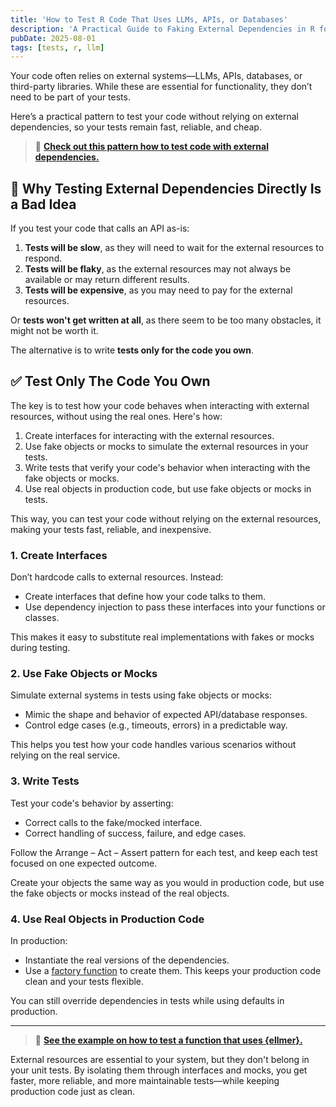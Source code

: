 ```yaml
---
title: 'How to Test R Code That Uses LLMs, APIs, or Databases'
description: 'A Practical Guide to Faking External Dependencies in R for Fast, Reliable Tests.'
pubDate: 2025-08-01
tags: [tests, r, llm]
---
```


Your code often relies on external systems—LLMs, APIs, databases, or third-party libraries. While these are essential for functionality, they don’t need to be part of your tests.

Here’s a practical pattern to test your code without relying on external dependencies, so your tests remain fast, reliable, and cheap.

> 🧪 **[Check out this pattern how to test code with external dependencies.](https://jakubsobolewski.com/r-tests-gallery/external-service-interaction/)**

## 🚫 Why Testing External Dependencies Directly Is a Bad Idea

If you test your code that calls an API as-is:

1. **Tests will be slow**, as they will need to wait for the external resources to respond.
2. **Tests will be flaky**, as the external resources may not always be available or may return different results.
3. **Tests will be expensive**, as you may need to pay for the external resources.

Or **tests won't get written at all**, as there seem to be too many obstacles, it might not be worth it.

The alternative is to write **tests only for the code you own**.

## ✅ Test Only The Code You Own

The key is to test how your code behaves when interacting with external resources, without using the real ones. Here's how:

1. Create interfaces for interacting with the external resources.
2. Use fake objects or mocks to simulate the external resources in your tests.
3. Write tests that verify your code's behavior when interacting with the fake objects or mocks.
4. Use real objects in production code, but use fake objects or mocks in tests.

This way, you can test your code without relying on the external resources, making your tests fast, reliable, and inexpensive.

### 1. Create Interfaces

Don’t hardcode calls to external resources. Instead:

- Create interfaces that define how your code talks to them.
- Use dependency injection to pass these interfaces into your functions or classes.

This makes it easy to substitute real implementations with fakes or mocks during testing.

### 2. Use Fake Objects or Mocks

Simulate external systems in tests using fake objects or mocks:

- Mimic the shape and behavior of expected API/database responses.
- Control edge cases (e.g., timeouts, errors) in a predictable way.

This helps you test how your code handles various scenarios without relying on the real service.

### 3. Write Tests

Test your code's behavior by asserting:

- Correct calls to the fake/mocked interface.
- Correct handling of success, failure, and edge cases.

Follow the Arrange – Act – Assert pattern for each test, and keep each test focused on one expected outcome.

Create your objects the same way as you would in production code, but use the fake objects or mocks instead of the real objects.

### 4. Use Real Objects in Production Code

In production:

- Instantiate the real versions of the dependencies.
- Use a [factory function](https://refactoring.guru/design-patterns/factory-method) to create them. This keeps your production code clean and your tests flexible.

You can still override dependencies in tests while using defaults in production.

---

> 🧪 **[See the example on how to test a function that uses {ellmer}.](https://jakubsobolewski.com/r-tests-gallery/external-service-interaction/)**

External resources are essential to your system, but they don't belong in your unit tests. By isolating them through interfaces and mocks, you get faster, more reliable, and more maintainable tests—while keeping production code just as clean.
